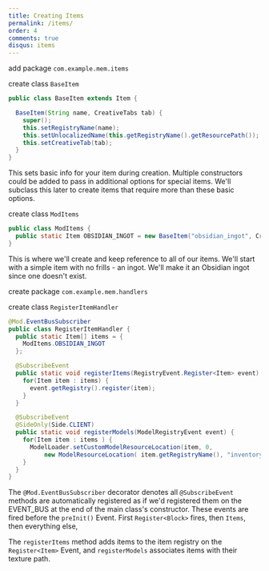```yaml
---
title: Creating Items
permalink: /items/
order: 4
comments: true
disqus: items
---
```


add package `com.example.mem.items`

create class `BaseItem`

```java
public class BaseItem extends Item {

  BaseItem(String name, CreativeTabs tab) {
    super();
    this.setRegistryName(name);
    this.setUnlocalizedName(this.getRegistryName().getResourcePath());
    this.setCreativeTab(tab);
  }
}
```

This sets basic info for your item during creation. Multiple constructors could be added to pass in additional options for special items. We'll subclass this later to create items that require more than these basic options.

create class `ModItems`

```java
public class ModItems {
  public static Item OBSIDIAN_INGOT = new BaseItem("obsidian_ingot", CreativeTabs.BUILDING_BLOCKS);
}
```

This is where we'll create and keep reference to all of our items. We'll start with a simple item with no frills - an ingot. We'll make it an Obsidian ingot since one doesn't exist.

create package `com.example.mem.handlers`

create class `RegisterItemHandler`

```java
@Mod.EventBusSubscriber
public class RegisterItemHandler {
  public static Item[] items = {
    ModItems.OBSIDIAN_INGOT
  };

  @SubscribeEvent
  public static void registerItems(RegistryEvent.Register<Item> event) {
    for(Item item : items) {
      event.getRegistry().register(item);
    }
  }

  @SubscribeEvent
  @SideOnly(Side.CLIENT)
  public static void registerModels(ModelRegistryEvent event) {
    for(Item item : items ) {
      ModelLoader.setCustomModelResourceLocation(item, 0, 
          new ModelResourceLocation( item.getRegistryName(), "inventory"));
    }
  }
}
```

The `@Mod.EventBusSubscriber` decorator denotes all `@SubscribeEvent` methods are automatically registered as if we'd registered them on the EVENT_BUS at the end of the main class's constructor. These events are fired before the `preInit()` Event. First `Register<Block>` fires, then `Items`, then everything else,


The `registerItems` method adds items to the item registry on the `Register<Item>` Event, and `registerModels` associates items with their texture path.


